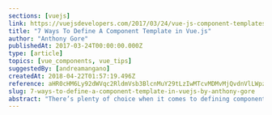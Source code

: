 ```yaml
---
sections: [vuejs]
link: https://vuejsdevelopers.com/2017/03/24/vue-js-component-templates/
title: "7 Ways To Define A Component Template in Vue.js"
author: "Anthony Gore"
publishedAt: 2017-03-24T00:00:00.000Z
type: [article]
topics: [vue_components, vue_tips]
suggestedBy: [andreamangano]
createdAt: 2018-04-22T01:57:19.496Z
reference: aHR0cHM6Ly92dWVqc2RldmVsb3BlcnMuY29tLzIwMTcvMDMvMjQvdnVlLWpzLWNvbXBvbmVudC10ZW1wbGF0ZXMv
slug: 7-ways-to-define-a-component-template-in-vuejs-by-anthony-gore
abstract: "There’s plenty of choice when it comes to defining component templates in Vue. In this article we'll go through examples of each and address the pros and cons so you know which one is the best to use in any particular situation."
---
```

